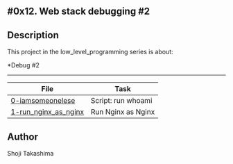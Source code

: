 #0x12. Web stack debugging #2
---
## Description

This project in the low_level_programming series is about:

*Debug #2

---
File|Task
---|---
[0-iamsomeonelese](./0-iamsomeonelese) | Script: run whoami
[1-run_nginx_as_nginx](./1-run_nginx_as_nginx) | Run Nginx as Nginx

## Author
 Shoji Takashima
